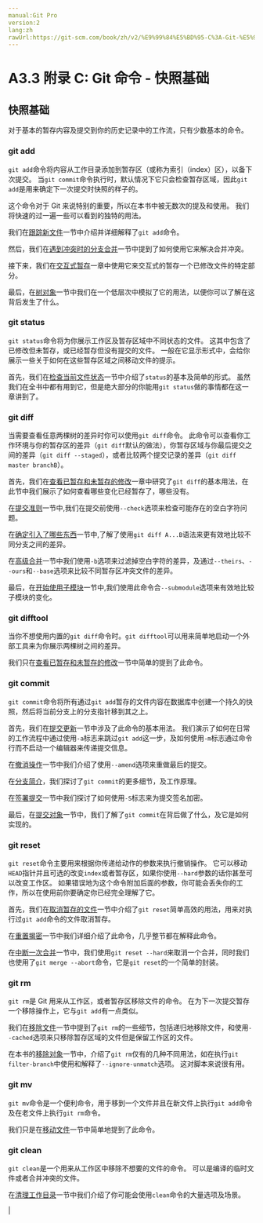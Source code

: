 ```yaml
---
manual:Git Pro
version:2
lang:zh
rawUrl:https://git-scm.com/book/zh/v2/%E9%99%84%E5%BD%95-C%3A-Git-%E5%91%BD%E4%BB%A4-%E5%BF%AB%E7%85%A7%E5%9F%BA%E7%A1%80
---
```



# A3.3 附录 C: Git 命令 - 快照基础

## 快照基础<a name="_快照基础"></a>


对于基本的暂存内容及提交到你的历史记录中的工作流，只有少数基本的命令。



### git add<a name="_git_add"></a>


`git add`命令将内容从工作目录添加到暂存区（或称为索引（index）区），以备下次提交。 当`git commit`命令执行时，默认情况下它只会检查暂存区域，因此`git add`是用来确定下一次提交时快照的样子的。




这个命令对于 Git 来说特别的重要，所以在本书中被无数次的提及和使用。 我们将快速的过一遍一些可以看到的独特的用法。




我们在[跟踪新文件](%944  "")一节中介绍并详细解释了`git add`命令。




然后，我们在[遇到冲突时的分支合并](%851  "")一节中提到了如何使用它来解决合并冲突。




接下来，我们在[交互式暂存](%705  "")一章中使用它来交互式的暂存一个已修改文件的特定部分。




最后，在[树对象](%945  "")一节中我们在一个低层次中模拟了它的用法，以便你可以了解在这背后发生了什么。




### git status<a name="_git_status"></a>


`git status`命令将为你展示工作区及暂存区域中不同状态的文件。 这其中包含了已修改但未暂存，或已经暂存但没有提交的文件。 一般在它显示形式中，会给你展示一些关于如何在这些暂存区域之间移动文件的提示。




首先，我们在[检查当前文件状态](%946  "")一节中介绍了`status`的基本及简单的形式。 虽然我们在全书中都有用到它，但是绝大部分的你能用`git status`做的事情都在这一章讲到了。




### git diff<a name="_git_diff"></a>


当需要查看任意两棵树的差异时你可以使用`git diff`命令。 此命令可以查看你工作环境与你的暂存区的差异（`git diff`默认的做法），你暂存区域与你最后提交之间的差异（`git diff --staged`），或者比较两个提交记录的差异（`git diff master branchB`）。




首先，我们在[查看已暂存和未暂存的修改](%947  "")一章中研究了`git diff`的基本用法，在此节中我们展示了如何查看哪些变化已经暂存了，哪些没有。




在[提交准则](%948  "")一节中,我们在提交前使用`--check`选项来检查可能存在的空白字符问题。




在[确定引入了哪些东西](%762  "")一节中,了解了使用`git diff A...B`语法来更有效地比较不同分支之间的差异。




在[高级合并](%636  "")一节中我们使用`-b`选项来过滤掉空白字符的差异，及通过`--theirs`、`--ours`和`--base`选项来比较不同暂存区冲突文件的差异。




最后，在[开始使用子模块](%949  "")一节中,我们使用此命令合`--submodule`选项来有效地比较子模块的变化。




### git difftool<a name="_git_difftool"></a>


当你不想使用内置的`git diff`命令时。`git difftool`可以用来简单地启动一个外部工具来为你展示两棵树之间的差异。




我们只在[查看已暂存和未暂存的修改](%947  "")一节中简单的提到了此命令。




### git commit<a name="_git_commit"></a>


`git commit`命令将所有通过`git add`暂存的文件内容在数据库中创建一个持久的快照，然后将当前分支上的分支指针移到其之上。




首先，我们在[提交更新](%950  "")一节中涉及了此命令的基本用法。 我们演示了如何在日常的工作流程中通过使用`-a`标志来跳过`git add`这一步，及如何使用`-m`标志通过命令行而不启动一个编辑器来传递提交信息。




在[撤消操作](%595  "")一节中我们介绍了使用`--amend`选项来重做最后的提交。




在[分支简介](%951  "")，我们探讨了`git commit`的更多细节，及工作原理。




在[签署提交](%952  "")一节中我们探讨了如何使用`-S`标志来为提交签名加密。




最后，在[提交对象](%953  "")一节中，我们了解了`git commit`在背后做了什么，及它是如何实现的。




### git reset<a name="_git_reset"></a>


`git reset`命令主要用来根据你传递给动作的参数来执行撤销操作。 它可以移动`HEAD`指针并且可选的改变`index`或者暂存区，如果你使用`--hard`参数的话你甚至可以改变工作区。 如果错误地为这个命令附加后面的参数，你可能会丢失你的工作，所以在使用前你要确定你已经完全理解了它。




首先，我们在[取消暂存的文件](%844  "")一节中介绍了`git reset`简单高效的用法，用来对执行过`git add`命令的文件取消暂存。




在[重置揭密](%615  "")一节中我们详细介绍了此命令，几乎整节都在解释此命令。




在[中断一次合并](%954  "")一节中，我们使用`git reset --hard`来取消一个合并，同时我们也使用了`git merge --abort`命令，它是`git reset`的一个简单的封装。




### git rm<a name="_git_rm"></a>


`git rm`是 Git 用来从工作区，或者暂存区移除文件的命令。 在为下一次提交暂存一个移除操作上，它与`git add`有一点类似。




我们在[移除文件](%955  "")一节中提到了`git rm`的一些细节，包括递归地移除文件，和使用`--cached`选项来只移除暂存区域的文件但是保留工作区的文件。




在本书的[移除对象](%956  "")一节中，介绍了`git rm`仅有的几种不同用法，如在执行`git filter-branch`中使用和解释了`--ignore-unmatch`选项。 这对脚本来说很有用。




### git mv<a name="_git_mv"></a>


`git mv`命令是一个便利命令，用于移到一个文件并且在新文件上执行`git add`命令及在老文件上执行`git rm`命令。




我们只是在[移动文件](%957  "")一节中简单地提到了此命令。




### git clean<a name="_git_clean"></a>


`git clean`是一个用来从工作区中移除不想要的文件的命令。 可以是编译的临时文件或者合并冲突的文件。




在[清理工作目录](%958  "")一节中我们介绍了你可能会使用`clean`命令的大量选项及场景。



|


